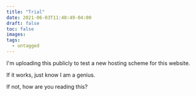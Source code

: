 ```yaml
---
title: "Trial"
date: 2021-06-03T11:40:49-04:00
draft: false
toc: false
images:
tags:
  - untagged
---
```


I'm uploading this publicly to test a new hosting scheme for this website.

If it works, just know I am a genius.

If not, how are you reading this?
